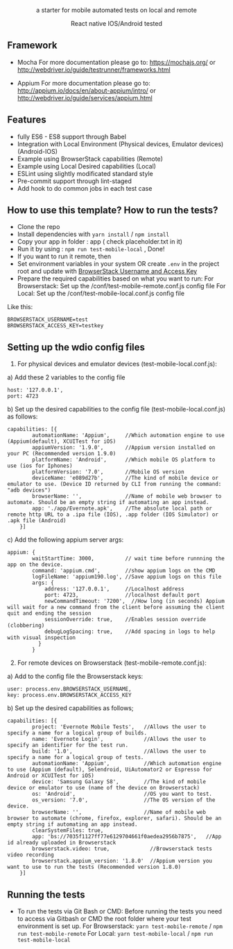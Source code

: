 <p align="center">a starter for mobile automated tests on local and remote</p>
<p align="center">React native IOS/Android tested</p>

## Framework

- Mocha 
For more documentation please go to: https://mochajs.org/ or http://webdriver.io/guide/testrunner/frameworks.html

- Appium
For more documentation please go to: http://appium.io/docs/en/about-appium/intro/ or http://webdriver.io/guide/services/appium.html

## Features

- fully ES6 - ES8 support through Babel
- Integration with Local Environment (Physical devices, Emulator devices) (Android-IOS)
- Example using BrowserStack capabilities (Remote)
- Example using Local Desired capabilities (Local)
- ESLint using slightly modificated standard style
- Pre-commit support through lint-staged
- Add hook to do common jobs in each test case

## How to use this template? How to run the tests?

- Clone the repo
- Install dependencies with `yarn install` / `npm install`
- Copy your app in folder : app ( check placeholder.txt in it)
- Run it by using : `npm run test-mobile-local` , Done! 
- If you want to run it remote, then
- Set environment variables in your system OR create `.env` in the project root and update with [BrowserStack Username and Access Key](https://www.browserstack.com/accounts/settings)
- Prepare the required capabilities based on what you want to run:
For Browserstack: Set up the /conf/test-mobile-remote.conf.js config file
For Local: Set up the /conf/test-mobile-local.conf.js config file

Like this:

```
BROWSERSTACK_USERNAME=test
BROWSERSTACK_ACCESS_KEY=testkey
```

## Setting up the wdio config files

1) For physical devices and emulator devices (test-mobile-local.conf.js):

a) Add these 2 variables to the config file
```
host: '127.0.0.1',
port: 4723
```
b) Set up the desired capabilities to the config file (test-mobile-local.conf.js) as follows:
```
capabilities: [{
        automationName: 'Appium',     //Which automation engine to use (Appium(default), XCUITest for iOS)
        appiumVersion: '1.9.0',       //Appium version installed on your PC (Recommended version 1.9.0)
        platformName: 'Android',      //Which mobile OS platform to use (ios for Iphones)
        platformVersion: '7.0',       //Mobile OS version
        deviceName: 'e089d27b',       //The kind of mobile device or emulator to use. (Device ID returned by CLI from running the command: "adb devices")
        browserName: '',              //Name of mobile web browser to automate. Should be an empty string if automating an app instead. 
        app: './app/Evernote.apk',    //The absolute local path or remote http URL to a .ipa file (IOS), .app folder (IOS Simulator) or .apk file (Android)
    }]
```
c) Add the following appium server args:
```
appium: {
        waitStartTime: 3000,          // wait time before runnning the app on the device.
        command: 'appium.cmd',        //show appium logs on the CMD
        logFileName: 'appium190.log', //Save appium logs on this file
        args: {
            address: '127.0.0.1',     //Localhost address
            port: 4723,               //localhost default port
            newCommandTimeout: '7200',  //How long (in seconds) Appium will wait for a new command from the client before assuming the client quit and ending the session	
            sessionOverride: true,    //Enables session override (clobbering)
            debugLogSpacing: true,    //Add spacing in logs to help with visual inspection
          }
        }
```
2. For remote devices on Browserstack (test-mobile-remote.conf.js):

a) Add to the config file the Browserstack keys:
```
user: process.env.BROWSERSTACK_USERNAME,
key: process.env.BROWSERSTACK_ACCESS_KEY
```
b) Set up the desired capabilities as follows;
```
capabilities: [{
        project: 'Evernote Mobile Tests',   //Allows the user to specify a name for a logical group of builds.
        name: 'Evernote Login',             //Allows the user to specify an identifier for the test run.
        build: '1.0',                       //Allows the user to specify a name for a logical group of tests.
        automationName: 'Appium',           //Which automation engine to use (Appium (default), Selendroid, UiAutomator2 or Espresso for Android or XCUITest for iOS)
        device: 'Samsung Galaxy S8',        //The kind of mobile device or emulator to use (name of the device on Browserstack)
        os: 'Android',                      //OS you want to test.
        os_version: '7.0',                  //The OS version of the device.
        browserName: '',                    //Name of mobile web browser to automate (chrome, firefox, explorer, safari). Should be an empty string if automating an app instead. 
        clearSystemFiles: true,
        app: 'bs://7035f1127ff77e6129704661f0aedea2956b7875',   //App id already uploaded in Browserstack
        browserstack.video: true,             //Browserstack tests video recording 
        browserstack.appium_version: '1.8.0'  //Appium version you want to use to run the tests (Recommended version 1.8.0)
    }]
```
## Running the tests

- To run the tests via Git Bash or CMD:
Before running the tests you need to access via Gitbash or CMD the root folder where your test environment is set up. 
For Browserstack: `yarn test-mobile-remote` / `npm run test-mobile-remote`
For Local: `yarn test-mobile-local` / `npm run test-mobile-local`

